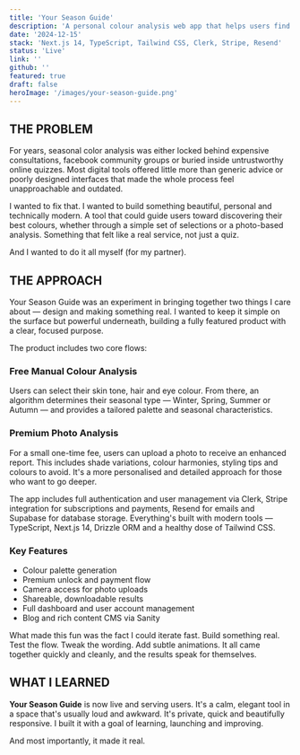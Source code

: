 ```yaml
---
title: 'Your Season Guide'
description: 'A personal colour analysis web app that helps users find their best seasonal palette through free and premium tools.'
date: '2024-12-15'
stack: 'Next.js 14, TypeScript, Tailwind CSS, Clerk, Stripe, Resend'
status: 'Live'
link: ''
github: ''
featured: true
draft: false
heroImage: '/images/your-season-guide.png'
---
```


## THE PROBLEM

For years, seasonal color analysis was either locked behind expensive consultations, facebook community groups or buried inside untrustworthy online quizzes. Most digital tools offered little more than generic advice or poorly designed interfaces that made the whole process feel unapproachable and outdated.

I wanted to fix that. I wanted to build something beautiful, personal and technically modern. A tool that could guide users toward discovering their best colours, whether through a simple set of selections or a photo-based analysis. Something that felt like a real service, not just a quiz.

And I wanted to do it all myself (for my partner).

## THE APPROACH

Your Season Guide was an experiment in bringing together two things I care about — design and making something real. I wanted to keep it simple on the surface but powerful underneath, building a fully featured product with a clear, focused purpose.

The product includes two core flows:

### Free Manual Colour Analysis

Users can select their skin tone, hair and eye colour. From there, an algorithm determines their seasonal type — Winter, Spring, Summer or Autumn — and provides a tailored palette and seasonal characteristics.

### Premium Photo Analysis

For a small one-time fee, users can upload a photo to receive an enhanced report. This includes shade variations, colour harmonies, styling tips and colours to avoid. It's a more personalised and detailed approach for those who want to go deeper.

The app includes full authentication and user management via Clerk, Stripe integration for subscriptions and payments, Resend for emails and Supabase for database storage. Everything's built with modern tools — TypeScript, Next.js 14, Drizzle ORM and a healthy dose of Tailwind CSS.

### Key Features

- Colour palette generation
- Premium unlock and payment flow
- Camera access for photo uploads
- Shareable, downloadable results
- Full dashboard and user account management
- Blog and rich content CMS via Sanity

What made this fun was the fact I could iterate fast. Build something real. Test the flow. Tweak the wording. Add subtle animations. It all came together quickly and cleanly, and the results speak for themselves.

## WHAT I LEARNED

**Your Season Guide** is now live and serving users. It's a calm, elegant tool in a space that's usually loud and awkward. It's private, quick and beautifully responsive. I built it with a goal of learning, launching and improving.

And most importantly, it made it real. 
